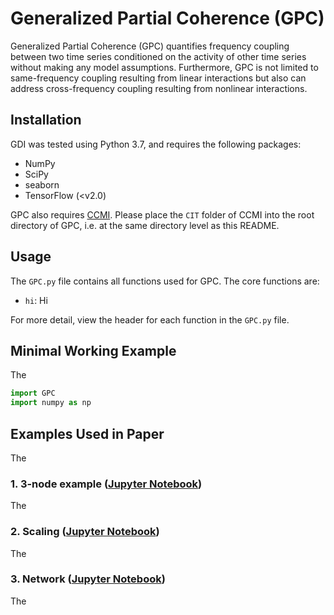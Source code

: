# Generalized Partial Coherence (GPC)
Generalized Partial Coherence (GPC) quantifies frequency coupling between two time series conditioned on the activity of other time series without making any model assumptions. Furthermore, GPC is not limited to same-frequency coupling resulting from linear interactions but also can address cross-frequency coupling resulting from nonlinear interactions.

## Installation
GDI was tested using Python 3.7, and requires the following packages:
- NumPy
- SciPy
- seaborn
- TensorFlow (<v2.0)

GPC also requires [CCMI](https://github.com/sudiptodip15/CCMI). Please place the `CIT` folder of CCMI into the root directory of GPC, i.e. at the same directory level as this README.

## Usage
The `GPC.py` file contains all functions used for GPC. The core functions are:
- `hi`: Hi

For more detail, view the header for each function in the `GPC.py` file.

## Minimal Working Example
The
```python
import GPC
import numpy as np
```

## Examples Used in Paper
The

### 1. 3-node example ([Jupyter Notebook]())
The

### 2. Scaling ([Jupyter Notebook]())
The

### 3. Network ([Jupyter Notebook]())
The

